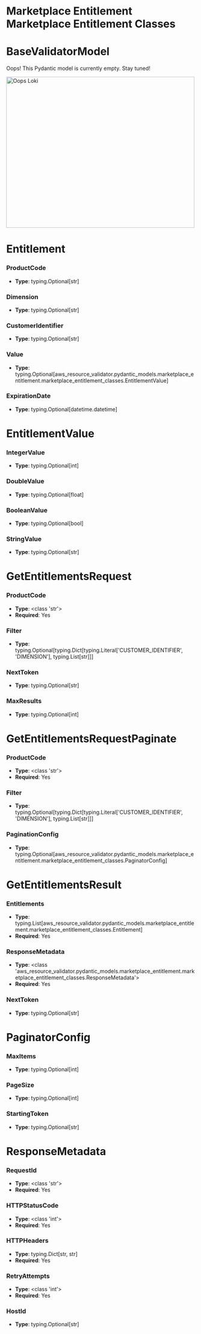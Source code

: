 # Marketplace Entitlement Marketplace Entitlement Classes

# BaseValidatorModel

Oops! This Pydantic model is currently empty. Stay tuned!

<img src="/aws_resource_validator/images/oops_loki.png" width="500" height="400" title="Oops Loki">

# Entitlement

### ProductCode
- **Type**: typing.Optional[str]

### Dimension
- **Type**: typing.Optional[str]

### CustomerIdentifier
- **Type**: typing.Optional[str]

### Value
- **Type**: typing.Optional[aws_resource_validator.pydantic_models.marketplace_entitlement.marketplace_entitlement_classes.EntitlementValue]

### ExpirationDate
- **Type**: typing.Optional[datetime.datetime]


# EntitlementValue

### IntegerValue
- **Type**: typing.Optional[int]

### DoubleValue
- **Type**: typing.Optional[float]

### BooleanValue
- **Type**: typing.Optional[bool]

### StringValue
- **Type**: typing.Optional[str]


# GetEntitlementsRequest

### ProductCode
- **Type**: <class 'str'>
- **Required**: Yes

### Filter
- **Type**: typing.Optional[typing.Dict[typing.Literal['CUSTOMER_IDENTIFIER', 'DIMENSION'], typing.List[str]]]

### NextToken
- **Type**: typing.Optional[str]

### MaxResults
- **Type**: typing.Optional[int]


# GetEntitlementsRequestPaginate

### ProductCode
- **Type**: <class 'str'>
- **Required**: Yes

### Filter
- **Type**: typing.Optional[typing.Dict[typing.Literal['CUSTOMER_IDENTIFIER', 'DIMENSION'], typing.List[str]]]

### PaginationConfig
- **Type**: typing.Optional[aws_resource_validator.pydantic_models.marketplace_entitlement.marketplace_entitlement_classes.PaginatorConfig]


# GetEntitlementsResult

### Entitlements
- **Type**: typing.List[aws_resource_validator.pydantic_models.marketplace_entitlement.marketplace_entitlement_classes.Entitlement]
- **Required**: Yes

### ResponseMetadata
- **Type**: <class 'aws_resource_validator.pydantic_models.marketplace_entitlement.marketplace_entitlement_classes.ResponseMetadata'>
- **Required**: Yes

### NextToken
- **Type**: typing.Optional[str]


# PaginatorConfig

### MaxItems
- **Type**: typing.Optional[int]

### PageSize
- **Type**: typing.Optional[int]

### StartingToken
- **Type**: typing.Optional[str]


# ResponseMetadata

### RequestId
- **Type**: <class 'str'>
- **Required**: Yes

### HTTPStatusCode
- **Type**: <class 'int'>
- **Required**: Yes

### HTTPHeaders
- **Type**: typing.Dict[str, str]
- **Required**: Yes

### RetryAttempts
- **Type**: <class 'int'>
- **Required**: Yes

### HostId
- **Type**: typing.Optional[str]


